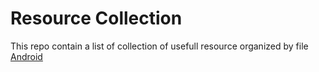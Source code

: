 # Resource Collection
This repo contain a list of collection of usefull resource organized by file
[Android](https://github.com/justodepp/resource_collection/blob/master/Android.md)
